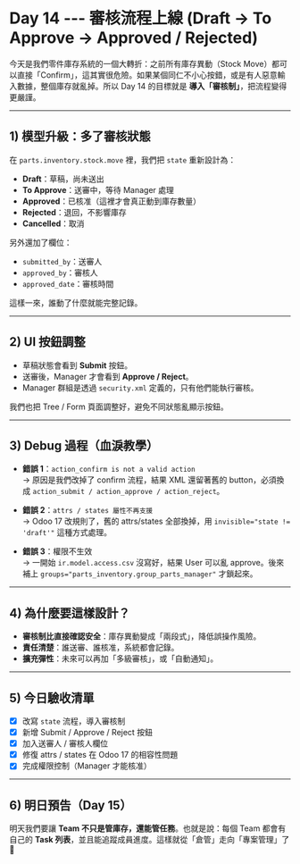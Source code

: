 # Day 14 --- 審核流程上線 (Draft → To Approve → Approved / Rejected)

今天是我們零件庫存系統的一個大轉折：之前所有庫存異動（Stock Move）都可以直接「Confirm」，這其實很危險。如果某個同仁不小心按錯，或是有人惡意輸入數據，整個庫存就亂掉。所以 Day 14 的目標就是 **導入「審核制」**，把流程變得更嚴謹。  

---

## 1) 模型升級：多了審核狀態  

在 `parts.inventory.stock.move` 裡，我們把 `state` 重新設計為：  

- **Draft**：草稿，尚未送出  
- **To Approve**：送審中，等待 Manager 處理  
- **Approved**：已核准（這裡才會真正動到庫存數量）  
- **Rejected**：退回，不影響庫存  
- **Cancelled**：取消  

另外還加了欄位：  

- `submitted_by`：送審人  
- `approved_by`：審核人  
- `approved_date`：審核時間  

這樣一來，誰動了什麼就能完整記錄。  

---

## 2) UI 按鈕調整  

- 草稿狀態會看到 **Submit** 按鈕。  
- 送審後，Manager 才會看到 **Approve / Reject**。  
- Manager 群組是透過 `security.xml` 定義的，只有他們能執行審核。  

我們也把 Tree / Form 頁面調整好，避免不同狀態亂顯示按鈕。  

---

## 3) Debug 過程（血淚教學）  

- **錯誤 1**：`action_confirm is not a valid action`  
  → 原因是我們改掉了 confirm 流程，結果 XML 還留著舊的 button，必須換成 `action_submit / action_approve / action_reject`。  

- **錯誤 2**：`attrs / states 屬性不再支援`  
  → Odoo 17 改規則了，舊的 attrs/states 全部換掉，用 `invisible="state != 'draft'"` 這種方式處理。  

- **錯誤 3**：權限不生效  
  → 一開始 `ir.model.access.csv` 沒寫好，結果 User 可以亂 approve。後來補上 `groups="parts_inventory.group_parts_manager"` 才鎖起來。  

---

## 4) 為什麼要這樣設計？  

- **審核制比直接確認安全**：庫存異動變成「兩段式」，降低誤操作風險。  
- **責任清楚**：誰送審、誰核准，系統都會記錄。  
- **擴充彈性**：未來可以再加「多級審核」，或「自動通知」。  

---

## 5) 今日驗收清單  

- [x] 改寫 `state` 流程，導入審核制  
- [x] 新增 Submit / Approve / Reject 按鈕  
- [x] 加入送審人 / 審核人欄位  
- [x] 修復 attrs / states 在 Odoo 17 的相容性問題  
- [x] 完成權限控制（Manager 才能核准）  

---

## 6) 明日預告（Day 15）  

明天我們要讓 **Team 不只是管庫存，還能管任務**。也就是說：每個 Team 都會有自己的 **Task 列表**，並且能追蹤成員進度。這樣就從「倉管」走向「專案管理」了 🚀  